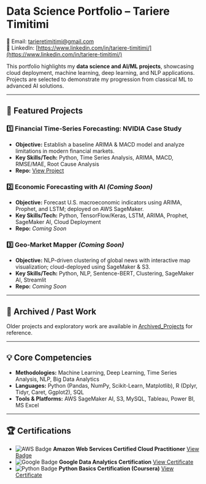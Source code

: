 # Data Science Portfolio – Tariere Timitimi

📧 Email: tarieretimitimi@gmail.com  
🔗 LinkedIn: [https://www.linkedin.com/in/tariere-timitimi/](https://www.linkedin.com/in/tariere-timitimi/)

This portfolio highlights my **data science and AI/ML projects**, showcasing cloud deployment, machine learning, deep learning, and NLP applications. Projects are selected to demonstrate my progression from classical ML to advanced AI solutions.  

---

## 🚀 Featured Projects

### 1️⃣ Financial Time-Series Forecasting: NVIDIA Case Study
- **Objective:** Establish a baseline ARIMA & MACD model and analyze limitations in modern financial markets.  
- **Key Skills/Tech:** Python, Time Series Analysis, ARIMA, MACD, RMSE/MAE, Root Cause Analysis  
- **Repo:** [View Project](https://github.com/Tarieret/Financial-Time-Series-Forecasting-NVIDIA-Case-Study)

### 2️⃣ Economic Forecasting with AI *(Coming Soon)*
- **Objective:** Forecast U.S. macroeconomic indicators using ARIMA, Prophet, and LSTM; deployed on AWS SageMaker.  
- **Key Skills/Tech:** Python, TensorFlow/Keras, LSTM, ARIMA, Prophet, SageMaker AI, Cloud Deployment  
- **Repo:** *Coming Soon*

### 3️⃣ Geo-Market Mapper *(Coming Soon)*
- **Objective:** NLP-driven clustering of global news with interactive map visualization; cloud-deployed using SageMaker & S3.  
- **Key Skills/Tech:** Python, NLP, Sentence-BERT, Clustering, SageMaker AI, Streamlit  
- **Repo:** *Coming Soon*

---

## 📂 Archived / Past Work 
Older projects and exploratory work are available in [Archived_Projects](https://github.com/Tarieret/Archived_Projects/tree/main) for reference.


---

## 💡 Core Competencies

- **Methodologies:** Machine Learning, Deep Learning, Time Series Analysis, NLP, Big Data Analytics  
- **Languages:** Python (Pandas, NumPy, Scikit-Learn, Matplotlib), R (Dplyr, Tidyr, Caret, Ggplot2), SQL  
- **Tools & Platforms:** AWS SageMaker AI, S3, MySQL, Tableau, Power BI, MS Excel  

---

## 🏆 Certifications

- ![AWS Badge](https://img.shields.io/badge/AWS-Cloud%20Practitioner-orange) **Amazon Web Services Certified Cloud Practitioner** [View Badge](https://www.credly.com/badges/962e072f-313a-45e9-a902-1e232b7f529a/linked_in_profile)  
- ![Google Badge](https://img.shields.io/badge/Google-Data%20Analytics-blue) **Google Data Analytics Certification** [View Certificate](https://coursera.org/share/cde3e0e1cdecc961273a2ebe754e0e31)  
- ![Python Badge](https://img.shields.io/badge/Python-Basics-lightgrey) **Python Basics Certification (Coursera)** [View Certificate](https://coursera.org/share/02488ba5feb58729930cbc8c6c05b0e8)


